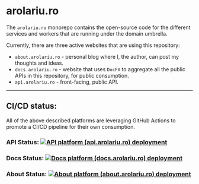 # arolariu.ro

The `arolariu.ro` monorepo contains the open-source code for the different services and workers that are running under the domain umbrella.

Currently, there are three active websites that are using this repository:

- `about.arolariu.ro` - personal blog where I, the author, can post my thoughts and ideas.
- `docs.arolariu.ro` - website that uses `DocFX` to aggregate all the public APIs in this repository, for public consumption.
- `api.arolariu.ro` - front-facing, public API. 

---

## CI/CD status:

All of the above described platforms are leveraging GitHub Actions to promote a CI/CD pipeline for their own consumption.

### API Status: [![API platform (api.arolariu.ro) deployment](https://github.com/arolariu/arolariu.ro/actions/workflows/api.arolariu.ro.yml/badge.svg?branch=main)](https://github.com/arolariu/arolariu.ro/actions/workflows/api.arolariu.ro.yml)

### Docs Status: [![Docs platform (docs.arolariu.ro) deployment](https://github.com/arolariu/arolariu.ro/actions/workflows/docs.arolariu.ro.yml/badge.svg?branch=main)](https://github.com/arolariu/arolariu.ro/actions/workflows/docs.arolariu.ro.yml)

### About Status: [![About platform (about.arolariu.ro) deployment](https://github.com/arolariu/arolariu.ro/actions/workflows/about.arolariu.ro.yml/badge.svg?branch=main)](https://github.com/arolariu/arolariu.ro/actions/workflows/about.arolariu.ro.yml)
